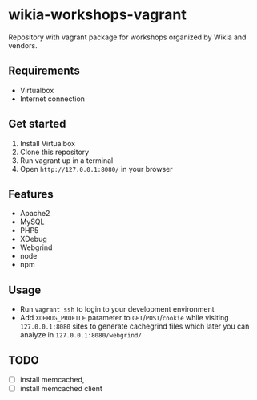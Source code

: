 # wikia-workshops-vagrant

Repository with vagrant package for workshops organized by Wikia and vendors.

## Requirements


* Virtualbox
* Internet connection

## Get started

1. Install Virtualbox
2. Clone this repository
3. Run vagrant up in a terminal
4. Open `http://127.0.0.1:8080/` in your browser

## Features

* Apache2
* MySQL
* PHP5
* XDebug
* Webgrind
* node
* npm

## Usage

* Run `vagrant ssh` to login to your development environment
* Add `XDEBUG_PROFILE` parameter to `GET`/`POST`/`cookie` while visiting `127.0.0.1:8080` sites to generate cachegrind files which later you can analyze in `127.0.0.1:8080/webgrind/`

## TODO
- [ ] install memcached,
- [ ] install memcached client
